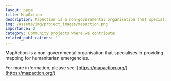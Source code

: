 ```yaml
---
layout: page
title: MapAction
description: MapAction is a non-governmental organisation that specialises in providing mapping for humanitarian emergencies.
img: /assets/img/project_images/mapaction.png
importance: 2
category: Community projects where we contribute
related_publications: ''
---
```

MapAction is a non-governmental organisation that specialises in providing mapping for humanitarian emergencies.

For more information, please see: [https://mapaction.org/](https://mapaction.org/)
